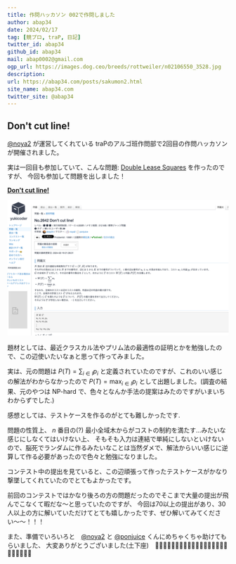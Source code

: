 ```yaml
---
title: 作問ハッカソン 002で作問しました 
author: abap34
date: 2024/02/17
tag: [競プロ, traP, 日記]
twitter_id: abap34
github_id: abap34
mail: abap0002@gmail.com
ogp_url: https://images.dog.ceo/breeds/rottweiler/n02106550_3528.jpg
description: 
url: https://abap34.com/posts/sakumon2.html
site_name: abap34.com
twitter_site: @abap34
---
```


## Don't cut line!


[@noya2](https://twitter.com/noya2ruler) が運営してくれている traPのアルゴ班作問部で2回目の作問ハッカソンが開催されました。


実は一回目も参加していて、こんな問題: [Double Lease Squares](https://yukicoder.me/problems/no/2438) を作ったのですが、
今回も参加して問題を出しました！ 

**[Don't cut line!](https://yukicoder.me/problems/10681)**  

![](sakumon2/image.png)


題材としては、最近クラスカル法やプリム法の最適性の証明とかを勉強したので、この辺使いたいなぁと思って作ってみました。

実は、元の問題は $P(T) = \sum_{i \in I}p_i$ と定義されていたのですが、これのいい感じの解法がわからなかったので
$P(T) = \max_{i \in I} p_i$ として出題しました。(調査の結果、元のやつは NP-hard で、色々となんか手法の提案はみたのですがいまいちわからずでした.)



感想としては、テストケースを作るのがとても難しかったです.

問題の性質上、 $n$ 番目の(?) 最小全域木からがコストの制約を満たす...みたいな感じにしなくてはいけない上、
そもそも入力は連結で単純にしないといけないので、脳死でランダムに作るみたいなことは当然ダメで、解法からいい感じに逆算して作る必要があったので色々と勉強になりました。

コンテスト中の提出を見ていると、この辺頑張って作ったテストケースがかなり撃墜してくれていたのでとてもよかったです。


前回のコンテストではかなり後ろの方の問題だったのでそこまで大量の提出が飛んでこなくて暇だな〜と思っていたのですが、
今回は70以上の提出があり、30人以上の方に解いていただけてとても嬉しかったです、ぜひ解いてみてください〜〜！！！

 
また、準備でいろいろと　[@noya2](https://twitter.com/noya2ruler) と [@ponjuice](https://twitter.com/PonponJuice0) くんにめちゃくちゃ助けてもらいました、
大変ありがとうございました(土下座)　🙇‍♂️🙇‍♂️🙇‍♂️🙇‍♂️🙇‍♂️🙇‍♂️🙇‍♂️🙇‍♂️🙇‍♂️🙇‍♂️🙇‍♂️🙇‍♂️ 






